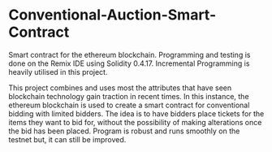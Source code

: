 # Conventional-Auction-Smart-Contract
Smart contract for the ethereum blockchain. Programming and testing is done on the Remix IDE using Solidity 0.4.17. Incremental Programming is heavily utilised in this project.

This project combines and uses most the attributes that have seen blockchain technology gain traction in recent times. In this
instance, the ethereum blockchain is used to create a smart contract for conventional bidding with limited bidders. The idea is
to have bidders place tickets for the items they want to bid for, without the possibility of making alterations once the bid has been placed.
Program is robust and runs smoothly on the testnet but, it can still be improved.
